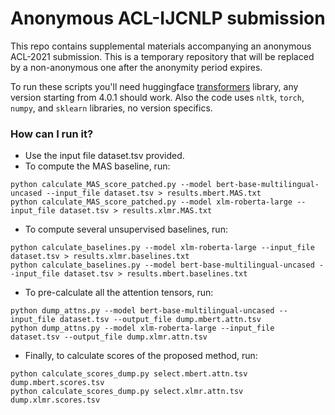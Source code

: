 # Anonymous ACL-IJCNLP submission

This repo contains supplemental materials accompanying an anonymous ACL-2021 submission. This is a temporary repository that will be replaced by a non-anonymous one after the anonymity period expires. 

To run these scripts you'll need huggingface [transformers](https://github.com/huggingface/transformers) library, any version starting from 4.0.1 should work. 
Also the code uses `nltk`, `torch`, `numpy`, and `sklearn` libraries, no version specifics.

### How can I run it?
* Use the input file dataset.tsv provided.
* To compute the MAS baseline, run:
```
python calculate_MAS_score_patched.py --model bert-base-multilingual-uncased --input_file dataset.tsv > results.mbert.MAS.txt
python calculate_MAS_score_patched.py --model xlm-roberta-large --input_file dataset.tsv > results.xlmr.MAS.txt
```

* To compute several unsupervised baselines, run:
```
python calculate_baselines.py --model xlm-roberta-large --input_file dataset.tsv > results.xlmr.baselines.txt
python calculate_baselines.py --model bert-base-multilingual-uncased --input_file dataset.tsv > results.mbert.baselines.txt
```

* To pre-calculate all the attention tensors, run:
```
python dump_attns.py --model bert-base-multilingual-uncased --input_file dataset.tsv --output_file dump.mbert.attn.tsv
python dump_attns.py --model xlm-roberta-large --input_file dataset.tsv --output_file dump.xlmr.attn.tsv
```

* Finally, to calculate scores of the proposed method, run:
```
python calculate_scores_dump.py select.mbert.attn.tsv dump.mbert.scores.tsv
python calculate_scores_dump.py select.xlmr.attn.tsv dump.xlmr.scores.tsv
```
